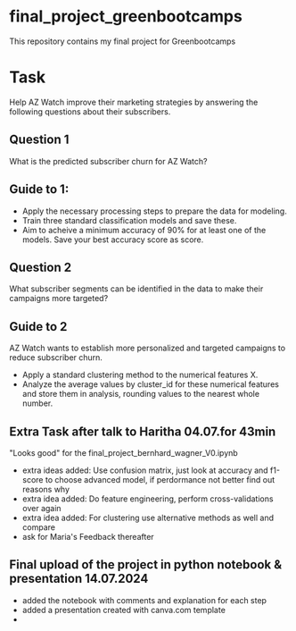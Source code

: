 # final_project_greenbootcamps
This repository contains my final project for Greenbootcamps

# Task
Help AZ Watch improve their marketing strategies by answering the following questions about their subscribers.

## Question 1
What is the predicted subscriber churn for AZ Watch?

## Guide to 1:
- Apply the necessary processing steps to prepare the data for modeling.
- Train three standard classification models and save these.
- Aim to acheive a minimum accuracy of 90% for at least one of the models. Save your best accuracy score as score.

## Question 2 
What subscriber segments can be identified in the data to make their campaigns more targeted?

## Guide to 2
AZ Watch wants to establish more personalized and targeted campaigns to reduce subscriber churn. 

- Apply a standard clustering method to the numerical features X.
- Analyze the average values by cluster_id for these numerical features and store them in analysis, rounding values to the nearest whole number.

## Extra Task after talk to Haritha 04.07.for 43min
"Looks good" for the final_project_bernhard_wagner_V0.ipynb
- extra ideas added: Use confusion matrix, just look at accuracy and f1-score to choose advanced model, if perdormance not better find out reasons why
- extra idea added: Do feature engineering, perform cross-validations over again
- extra idea added: For clustering use alternative methods as well and compare
- ask for Maria's Feedback thereafter

## Final upload of the project in python notebook & presentation 14.07.2024
- added the notebook with comments and explanation for each step
- added a presentation created with canva.com template
- 

